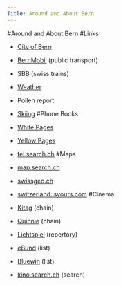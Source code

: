 ```yaml
---
Title: Around and About Bern
---
```

#Around and About Bern
#Links

-  [City of Bern](http://www.bern.ch/)
-  [BernMobil](http://www.bernmobil.ch/) (public transport)
-  SBB (swiss trains)
-  [Weather](http://www.intellicast.com/Local/IntlLocalStd.asp?loc=lszb&seg=LocalWeather&prodgrp=Forecast&product=Forecast&prodnav=none)
-  Pollen report
-  [Skiing](http://schneenews.ch/)
#Phone Books

-  [White Pages](http://www.whitepages.ch/)
-  [Yellow Pages](http://www.directories.ch/theyellowpages/index.aspx)
-  [tel.search.ch](http://tel.search.ch/)
#Maps

-  [map.search.ch](http://map.search.ch/)
-  [swissgeo.ch](http://www.swissgeo.ch/index.php)
-  [switzerland.isyours.com](http://switzerland.isyours.com/e/guide/bern/bern-map.html)
#Cinema

-  [Kitag](http://www.kitag.com/) (chain)
-  [Quinnie](http://www.quinnie.ch/) (chain)
-  [Lichtspiel](http://www.lichtspiel.ch/) (repertory)
-  [eBund](http://www.espace.ch/eskino/) (list)
-  [Bluewin](http://kino.bluewin.ch/kinoprogramm/process.php?city=Bern) (list)
-  [kino.search.ch](http://kino.search.ch/) (search)
